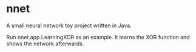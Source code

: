 # nnet
A small neural network toy project written in Java.

Run nnet.app.LearningXOR as an example. It learns the XOR function and shows the network afterwards.
